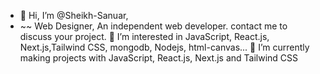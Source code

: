 - 👋 Hi, I’m @Sheikh-Sanuar,
-  ~~ Web Designer, An independent web developer. contact me to discuss your project.
  👀 I’m interested in JavaScript, React.js, Next.js,Tailwind CSS, mongodb, Nodejs, html-canvas... 
  🌱 I’m currently making projects with JavaScript, React.js, Next.js and Tailwind CSS
  

  


<!---
Sheikh-Sanuar/Sheikh-Sanuar is a ✨ special ✨ repository because its `README.md` (this file) appears on your GitHub profile.
You can click the Preview link to take a look at your changes.
--->

